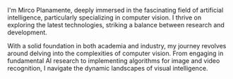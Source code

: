 I'm Mirco Planamente, deeply immersed in the fascinating field of artificial intelligence, particularly specializing in computer vision. I thrive on exploring the latest technologies, striking a balance between research and development.

With a solid foundation in both academia and industry, my journey revolves around delving into the complexities of computer vision. From engaging in fundamental AI research to implementing algorithms for image and video recognition, I navigate the dynamic landscapes of visual intelligence. 